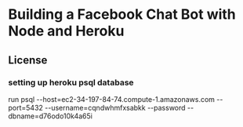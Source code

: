# Building a Facebook Chat Bot with Node and Heroku

## License


### setting up heroku psql database


run 
psql --host=ec2-34-197-84-74.compute-1.amazonaws.com --port=5432 --username=cqndwhmfxsabkk --password --dbname=d76odo10k4a65i


